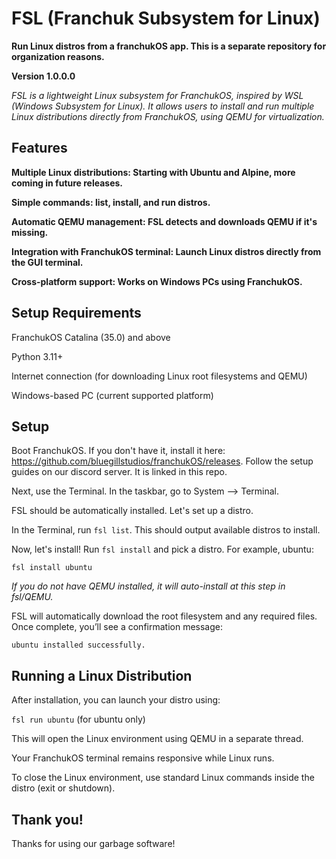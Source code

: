 # FSL (Franchuk Subsystem for Linux)
**Run Linux distros from a franchukOS app. This is a separate repository for organization reasons.**

**Version 1.0.0.0**

*FSL is a lightweight Linux subsystem for FranchukOS, inspired by WSL (Windows Subsystem for Linux). It allows users to install and run multiple Linux distributions directly from FranchukOS, using QEMU for virtualization.*

## Features

**Multiple Linux distributions: Starting with Ubuntu and Alpine, more coming in future releases.**

**Simple commands: list, install, and run distros.**

**Automatic QEMU management: FSL detects and downloads QEMU if it's missing.**

**Integration with FranchukOS terminal: Launch Linux distros directly from the GUI terminal.**

**Cross-platform support: Works on Windows PCs using FranchukOS.**

## Setup Requirements

FranchukOS Catalina (35.0) and above

Python 3.11+

Internet connection (for downloading Linux root filesystems and QEMU)

Windows-based PC (current supported platform)

## Setup

Boot FranchukOS. If you don't have it, install it here: https://github.com/bluegillstudios/franchukOS/releases. Follow the setup guides on our discord server. It is linked in this repo.

Next, use the Terminal. In the taskbar, go to System --> Terminal. 

FSL should be automatically installed. Let's set up a distro.

In the Terminal, run `fsl list`. This should output available distros to install. 

Now, let's install! Run `fsl install` and pick a distro. For example, ubuntu:

`fsl install ubuntu` 

*If you do not have QEMU installed, it will auto-install at this step in fsl/QEMU.*

FSL will automatically download the root filesystem and any required files. Once complete, you’ll see a confirmation message:

`ubuntu installed successfully.`


## Running a Linux Distribution

After installation, you can launch your distro using:

`fsl run ubuntu` (for ubuntu only)

This will open the Linux environment using QEMU in a separate thread.

Your FranchukOS terminal remains responsive while Linux runs.

To close the Linux environment, use standard Linux commands inside the distro (exit or shutdown).

## Thank you!

Thanks for using our garbage software!
